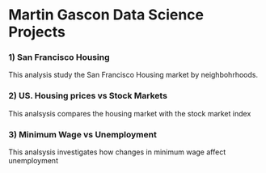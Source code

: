 # Martin Gascon Data Science Projects

### 1) San Francisco Housing
This analysis study the San Francisco Housing market by neighbohrhoods. 

### 2) US. Housing prices vs Stock Markets
This analsysis compares the housing market with the stock market index

### 3) Minimum Wage vs Unemployment
This analsysis investigates how changes in minimum wage affect unemployment
